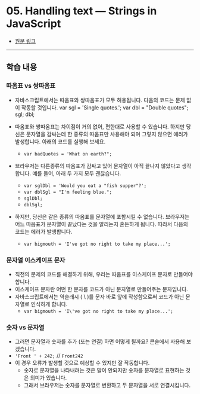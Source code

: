 # 05. Handling text — Strings in JavaScript
* [원문 링크](https://developer.mozilla.org/ko/docs/Learn/JavaScript/First_steps/Strings)

---
## 학습 내용
### 따옴표 vs 쌍따옴표
* 자바스크립트에서는 따옴표와 쌍따옴표가 모두 허용됩니다. 다음의 코드는 문제 없이 작동할 것입니다.
            var sgl = 'Single quotes.';
            var dbl = "Double quotes";
            sgl;
            dbl;

* 따옴표와 쌍따옴표는 차이점이 거의 없어, 편한대로 사용할 수 있습니다. 하지만 당신은 문자열을 감싸는데 한 종류의 따옴표만 사용해야 되며 그렇지 않으면 에러가 발생합니다. 아래의 코드를 실행해 보세요.
    - `var badQuotes = 'What on earth?";`
* 브라우저는 다른종류의 따옴표가 감싸고 있어 문자열이 아직 끝나지 않았다고 생각합니다.  예를 들어, 아래 두 가지 모두 괜찮습니다.
    - `var sglDbl = 'Would you eat a "fish supper"?';`
    - `var dblSgl = "I'm feeling blue.";`
    - `sglDbl;`
    - `dblSgl;`
* 하지만, 당신은 같은 종류의 따옴표를 문자열에 포함시킬 수 없습니다. 브라우저는 어느 따옴표가 문자열이 끝났다는 것을 알리는지 혼돈하게 됩니다. 따라서 다음의 코드는 에러가 발생합니다.
    - `var bigmouth = 'I've got no right to take my place...';`
### 문자열 이스케이프 문자
* 직전의 문제의 코드를 해결하기 위해, 우리는 따옴표를 이스케이프 문자로 만들어야 합니다. 
* 이스케이프 문자란 어떤 한 문자를 코드가 아닌 문자열로 만들어주는 문자입니다.
* 자바스크립트에서는 역슬래시 ( \ )를 문자 바로 앞에 작성함으로써 코드가 아닌 문자열로 인식하게 합니다.
    - `var bigmouth = 'I\'ve got no right to take my place...';` 
### 숫자 vs 문자열
* 그러면 문자열과 숫자를 추가 (또는 연결) 하면 어떻게 될까요? 콘솔에서 사용해 보겠습니다.
* `'Front ' + 242;` // `Front242`
* 이 경우 오류가 발생할 것으로 예상할 수 있지만 잘 작동합니다. 
    - 숫자로 문자열을 나타내려는 것은 말이 안되지만 숫자를 문자열로 표현하는 것은 의미가 있습니다. 
    - 그래서 브라우저는 숫자를 문자열로 변환하고 두 문자열을 서로 연결시킵니다.
